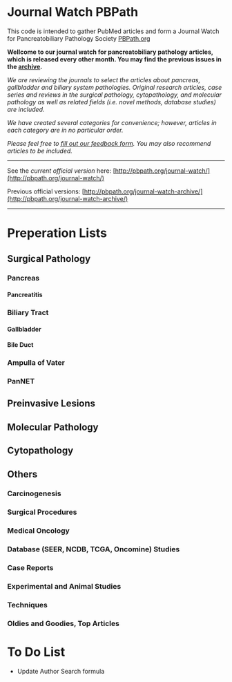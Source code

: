 # Journal Watch PBPath

This code is intended to gather PubMed articles and form a Journal Watch for Pancreatobiliary Pathology Society [PBPath.org](http://pbpath.org/)

**Wellcome to our journal watch for pancreatobiliary pathology articles, which is released every other month. You may find the previous issues in the [archive](http://pbpath.org/journal-watch-archive/).**


*We are reviewing the journals to select the articles about  pancreas, gallbladder and biliary system pathologies. Original research articles, case series and reviews in the surgical pathology, cytopathology, and molecular pathology as well as related fields (i.e. novel methods, database studies) are included.*

*We have created several categories for convenience; however, articles in each category are in no particular order.*

*Please feel free to [fill out our feedback form](https://docs.google.com/forms/d/e/1FAIpQLSeD3Z9J6Y7eMmiyM12f_SfAmHUlykb1zxZcwO6lg7cebGYQIQ/viewform). You may also recommend articles to be included.*



---

See the *current official version* here: [http://pbpath.org/journal-watch/](http://pbpath.org/journal-watch/)

Previous official versions: [http://pbpath.org/journal-watch-archive/](http://pbpath.org/journal-watch-archive/)

---

# Preperation Lists

## Surgical Pathology


### Pancreas

#### Pancreatitis

### Biliary Tract

####      Gallbladder

####      Bile Duct

###   Ampulla of Vater

### PanNET

## Preinvasive Lesions

## Molecular Pathology

## Cytopathology

## Others

### Carcinogenesis

### Surgical Procedures

### Medical Oncology

### Database (SEER, NCDB, TCGA, Oncomine) Studies

###    Case Reports

###    Experimental and Animal Studies

###    Techniques

### Oldies and Goodies, Top Articles    



# To Do List

- Update Author Search formula